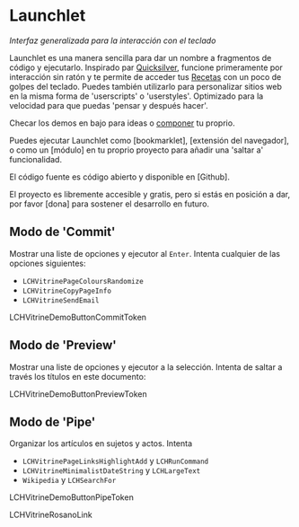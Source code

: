 # Launchlet
_Interfaz generalizada para la interacción con el teclado_

Launchlet es una manera sencilla para dar un nombre a fragmentos de código y ejecutarlo. Inspirado par [Quicksilver](https://qsapp.com), funcione primeramente por interacción sin ratón y te permite de acceder tus [Recetas](LCHVitrineTokenGuideURL) con un poco de golpes del teclado. Puedes también utilizarlo para personalizar sitios web en la misma forma de 'userscripts' o 'userstyles'. Optimizado para la velocidad para que puedas 'pensar y después hacer'.

Checar los demos en bajo para ideas o [componer](LCHVitrineTokenComposeURL) tu proprio.

Puedes ejecutar Launchlet como [bookmarklet], [extensión del navegador], o como un [módulo] en tu proprio proyecto para añadir una 'saltar a' funcionalidad.

El código fuente es código abierto y disponible en [Github].

El proyecto es libremente accesible y gratis, pero si estás en posición a dar, por favor [dona] para sostener el desarrollo en futuro.

## Modo de 'Commit'

Mostrar una liste de opciones y ejecutor al `Enter`. Intenta cualquier de las opciones siguientes:
- `LCHVitrinePageColoursRandomize`
- `LCHVitrineCopyPageInfo`
- `LCHVitrineSendEmail`

LCHVitrineDemoButtonCommitToken

## Modo de 'Preview'

Mostrar una liste de opciones y ejecutor a la selección. Intenta de saltar a través los títulos en este documento:

LCHVitrineDemoButtonPreviewToken

## Modo de 'Pipe'

Organizar los artículos en sujetos y actos. Intenta
- `LCHVitrinePageLinksHighlightAdd` y `LCHRunCommand`
- `LCHVitrineMinimalistDateString` y `LCHLargeText`
- `Wikipedia` y `LCHSearchFor`

LCHVitrineDemoButtonPipeToken

LCHVitrineRosanoLink
